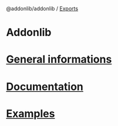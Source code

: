 @addonlib/addonlib / [Exports](modules.md)

# Addonlib

# [General informations](../README.md)

# [Documentation](modules.md)

# [Examples](../src/examples/example.ts)
